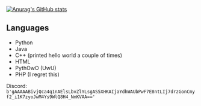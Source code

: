 [![Anurag's GitHub stats](https://github-readme-stats.vercel.app/api?username=Pilot1782)](https://github.com/anuraghazra/github-readme-stats)

## Languages

- Python
- Java
- C++ (printed hello world a couple of times)
- HTML
- PythOwO (UwU)
- PHP (I regret this)

[](Fernet_key=b'IJk_HsIX5SexVGHGQiDXOcG1m02QwVVnrW-WSPyV30o=')

Discord:
`b'gAAAAABivjQca4q1nAElsLbvZlYLsgAS5XHKAIjaYdhWAUbPwF7E8ntLIj7drzGonCmyf2_i1K7zyoJwM4Ys9WlQ8H4_NmKVAA=='`
